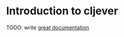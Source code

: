 # Introduction to cljever

TODO: write [great documentation](http://jacobian.org/writing/great-documentation/what-to-write/)
